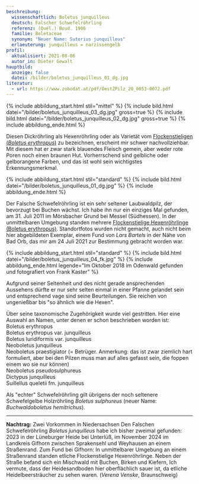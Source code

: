 ```yaml
---
beschreibung:
  wissenschaftlich: Boletus junquilleus
  deutsch: Falscher Schwefelröhrling
  referenz: (Quél.) Boud. 1906
  familie: Boletaceae
  synonym: "Neuer Name: Sutorius junquilleus"
  erlaeuterung: junquilleus = narzissengelb
profil:
  aktualisiert: 2021-08-06
  autor_in: Dieter Gewalt
hauptbild:
  anzeige: false
  datei: /bilder/boletus_junquilleus_01_dg.jpg
literatur:
  - url: https://www.zobodat.at/pdf/OestZPilz_20_0053-0072.pdf
---
```

{% include abbildung_start.html stil="mittel" %}
{% include bild.html datei="/bilder/boletus_junquilleus_03_dg.jpg" gross=true %}
{% include bild.html datei="/bilder/boletus_junquilleus_02_dg.jpg" gross=true %}
{% include abbildung_ende.html %}

Diesen Dickröhrling als Hexenröhrling oder als Varietät vom [Flockenstieligen (*Boletus erythropus*)](/pilze/boletus-erythropus-flockenstieliger-hexenröhrling) zu bezeichnen, erscheint mir schwer nachvollziehbar. Mit diesem hat er zwar stark blauendes Fleisch gemein, aber weder rote Poren noch einen braunen Hut. Vorherrschend sind gelbliche oder gelborangene Farben, und das ist wohl sein wichtigstes Erkennungsmerkmal.

{% include abbildung_start.html stil="standard" %}
{% include bild.html datei="/bilder/boletus_junquilleus_01_dg.jpg" %}
{% include abbildung_ende.html %}

Der Falsche Schwefelröhrling ist ein sehr seltener Laubwaldpilz, der bevorzugt bei Buchen wächst. Ich habe ihn nur ein einziges Mal gefunden, am 31. Juli 2011 im Mörsbacher Grund bei Messel (Südhessen). In der unmittelbaren Umgebung standen mehrere [Flockenstielige Hexenröhrlinge (Boletus erythropus)](/pilze/boletus-erythropus-flockenstieliger-hexenröhrling). Standortfotos wurden nicht gemacht, auch nicht beim hier abgebildeten Exemplar, einem Fund von *Lars Bartels* in der Nähe von Bad Orb, das mir am  24 Juli 2021 zur Bestimmung gebracht worden war.

{% include abbildung_start.html stil="standard" %}
{% include bild.html datei="/bilder/boletus_junquilleus_04_fk.jpg" %}
{% include abbildung_ende.html legende="Im Oktober 2018 im Odenwald gefunden und fotografiert von Frank Kaster" %}

Aufgrund seiner Seltenheit und des nicht gerade ansprechenden Aussehens dürfte er nur sehr selten einmal in einer Pfanne gelandet sein und entsprechend vage sind seine Beurteilungen. Sie reichen von ungenießbar bis "so ähnlich wie die Hexen".

Über seine taxonomische Zugehörigkeit wurde viel gestritten. Hier eine Auswahl an Namen, unter denen er schon beschrieben worden ist:\
Boletus erythropus\
Boletus erythropus var. junquilleus\
Boletus luridiformis var. junquilleus\
Neoboletus junquilleus\
Neoboletus praestigiator  (= Betrüger. Anmerkung: das ist zwar ziemlich hart formuliert, aber bei den Pilzen muss man auf alles gefasst sein, die foppen einem wo sie nur können)\
Neoboletus pseudosulphureus\
Dictypus junquilleus\
Suillellus queletii fm. junquilleus

Als "echter" Schwefelröhrling gilt übrigens der noch seltenere Schwefelgelbe Holzröhrling  *Boletus sulphureus* (neuer Name: *Buchwaldoboletus hemitrichus*).

- - -

**Nachtrag:** Zwei Vorkommen in Niedersachsen
Den Falschen Schwefelröhrling *Boletus junquilleus* habe ich bisher zweimal gefunden: 2023 in der Lüneburger Heide bei Unterlüß, im November 2024 im Landkreis Gifhorn zwischen Sprakensehl und Weyhausen an einem Straßenrand. Zum Fund bei Gifhorn: In unmittelbarer Umgebung an einem Straßenrand standen etliche Flockenstielige Hexenröhrlinge. Neben der Straße befand sich ein Mischwald mit Buchen, Birken und Kiefern, Ich vermute, dass der Heidesandboden hier oberflächlich sauer ist, da etliche Heidelbeersträucher zu sehen waren. (*Verena Venske*, Braunschweig)